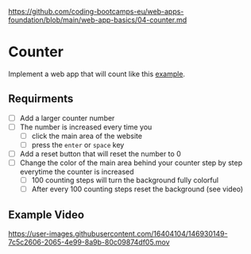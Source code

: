 https://github.com/coding-bootcamps-eu/web-apps-foundation/blob/main/web-app-basics/04-counter.md

# Counter

Implement a web app that will count like this [example](https://coding-katas.netlify.app/counter/).

## Requirments

- [ ] Add a larger counter number
- [ ] The number is increased every time you
  - [ ] click the main area of the website
  - [ ] press the `enter` or `space` key
- [ ] Add a reset button that will reset the number to 0
- [ ] Change the color of the main area behind your counter step by step everytime the counter is increased
  - [ ] 100 counting steps will turn the background fully colorful
  - [ ] After every 100 counting steps reset the background (see video)

## Example Video

https://user-images.githubusercontent.com/16404104/146930149-7c5c2606-2065-4e99-8a9b-80c09874df05.mov
